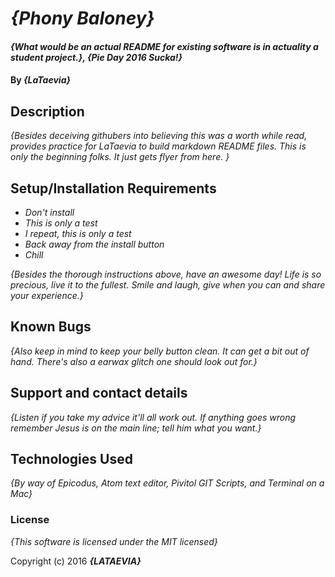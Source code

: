 # _{Phony Baloney}_

#### _{What would be an actual README for existing software is in actuality a student project.}, {Pie Day 2016 Sucka!}_

#### By _**{LaTaevia}**_

## Description

_{Besides deceiving githubers into believing this was a worth while read, provides practice for LaTaevia to build markdown README files. This is only the beginning folks. It just gets flyer from here. }_

## Setup/Installation Requirements

* _Don't install_
* _This is only a test_
* _I repeat, this is only a test_
* _Back away from the install button_
* _Chill_

_{Besides the thorough instructions above, have an awesome day! Life is so precious, live it to the fullest. Smile and laugh, give when you can and share your experience.}_

## Known Bugs

_{Also keep in mind to keep your belly button clean. It can get a bit out of hand. There's also a earwax glitch one should look out for.}_

## Support and contact details

_{Listen if you take my advice it'll all work out. If anything goes wrong remember Jesus is on the main line; tell him what you want.}_

## Technologies Used

_{By way of Epicodus, Atom text editor, Pivitol GIT Scripts, and Terminal on a Mac}_

### License

*{This software is licensed under the MIT licensed}*

Copyright (c) 2016 **_{LATAEVIA}_**
